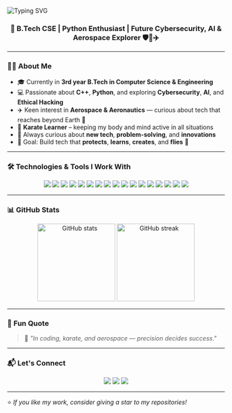 <!-- README.md for Nipashree's GitHub Profile -->

![Typing SVG](https://readme-typing-svg.herokuapp.com?size=28&color=FF4500&center=true&vCenter=true&width=800&lines=Hey+👋,+I'm+Nipashree+Bhattacharya!;✨+Coder+%7C+Tech+Explorer+%7C+Dreamer+🚀;Loves+AI,+Aerospace,+and+Cybersecurity+💻🔐;Always+Learning,+Always+Building+⚡)



<h3 align="center">🚀 B.Tech CSE | Python Enthusiast | Future Cybersecurity, AI & Aerospace Explorer 🛡️🤖✈️</h3>

---

### 🧑‍💻 About Me
- 🎓 Currently in **3rd year B.Tech in Computer Science & Engineering**
- 💻 Passionate about **C++**, **Python**, and exploring **Cybersecurity**, **AI**, and **Ethical Hacking**
- ✈️ Keen interest in **Aerospace & Aeronautics** — curious about tech that reaches beyond Earth 🌌
- 🥋 **Karate Learner** – keeping my body and mind active in all situations
- 🌱 Always curious about **new tech**, **problem-solving**, and **innovations**
- 🎯 Goal: Build tech that **protects**, **learns**, **creates**, and **flies** 🚀

---

### 🛠️ Technologies & Tools I Work With

<p align="center">
<img src="https://img.shields.io/badge/Python-3776AB?style=for-the-badge&logo=python&logoColor=white" />
<img src="https://img.shields.io/badge/C++-00599C?style=for-the-badge&logo=cplusplus&logoColor=white" />
<img src="https://img.shields.io/badge/C-00599C?style=for-the-badge&logo=c&logoColor=white" />
<img src="https://img.shields.io/badge/Java-007396?style=for-the-badge&logo=java&logoColor=white" />
<img src="https://img.shields.io/badge/Linux-FCC624?style=for-the-badge&logo=linux&logoColor=black" />
<img src="https://img.shields.io/badge/HTML5-E34F26?style=for-the-badge&logo=html5&logoColor=white" />
<img src="https://img.shields.io/badge/Cybersecurity-0A0A0A?style=for-the-badge&logo=hackaday&logoColor=white" />
<img src="https://img.shields.io/badge/AI-FF6F00?style=for-the-badge&logo=openai&logoColor=white" />
<img src="https://img.shields.io/badge/Aerospace%20Tech-1E90FF?style=for-the-badge&logo=rocket&logoColor=white" />
<img src="https://img.shields.io/badge/Canva-00C4CC?style=for-the-badge&logo=canva&logoColor=white" />
<img src="https://img.shields.io/badge/SQL-4479A1?style=for-the-badge&logo=postgresql&logoColor=white" />
<img src="https://img.shields.io/badge/Postman-FF6C37?style=for-the-badge&logo=postman&logoColor=white" />
<img src="https://img.shields.io/badge/Flask-000000?style=for-the-badge&logo=flask&logoColor=white" />
<img src="https://img.shields.io/badge/Jinja-B41717?style=for-the-badge&logo=jinja&logoColor=white" />
<img src="https://img.shields.io/badge/NumPy-013243?style=for-the-badge&logo=numpy&logoColor=white" />
<img src="https://img.shields.io/badge/Pandas-150458?style=for-the-badge&logo=pandas&logoColor=white" />
<img src="https://img.shields.io/badge/Markdown-FFFFFF?style=for-the-badge&logo=markdown&logoColor=red" />
</p>






---

### 📊 GitHub Stats
<p align="center">
<img src="https://github-readme-stats.vercel.app/api?username=Nipashree&show_icons=true&theme=tokyonight" alt="GitHub stats" height="180" />
<img src="https://github-readme-streak-stats.herokuapp.com/?user=Nipashree&theme=tokyonight" alt="GitHub streak" height="180" />
</p>

---

### 🌟 Fun Quote
> 🥋 *"In coding, karate, and aerospace — precision decides success."*

---

### 📬 Let's Connect
<p align="center">
<a href="https://github.com/Nipashree"><img src="https://img.shields.io/badge/GitHub-181717?style=for-the-badge&logo=github" /></a>
<a href="https://linkedin.com/in/YOUR-LINKEDIN"><img src="https://img.shields.io/badge/LinkedIn-0A66C2?style=for-the-badge&logo=linkedin" /></a>
<a href="mailto:YOUR-EMAIL@example.com"><img src="https://img.shields.io/badge/Email-D14836?style=for-the-badge&logo=gmail&logoColor=white" /></a>
</p>

---

⭐ *If you like my work, consider giving a star to my repositories!*

